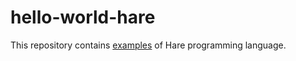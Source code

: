 # hello-world-hare

This repository contains [examples](https://harelang.org/tutorials/introduction/#how-to-get-help) of Hare programming language.